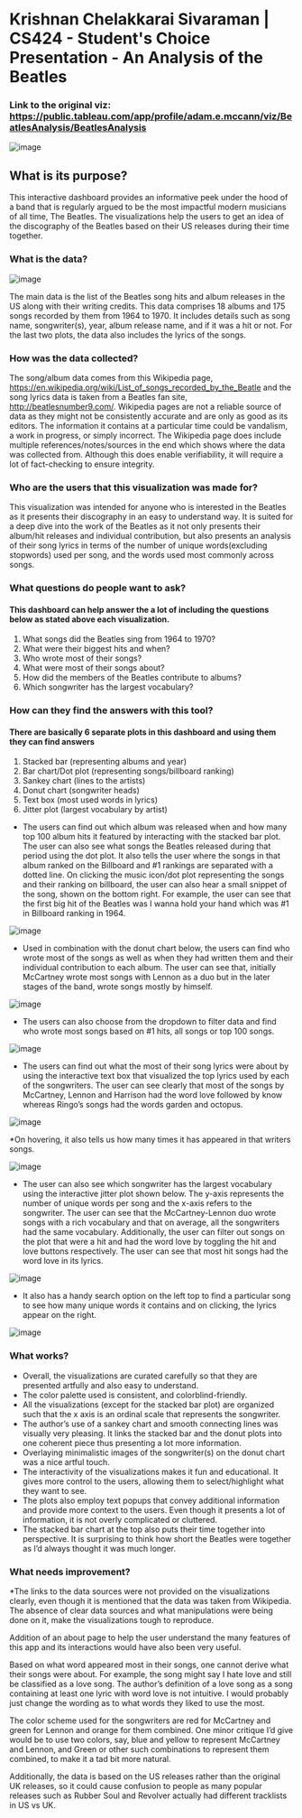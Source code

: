 # Krishnan Chelakkarai Sivaraman |  CS424 - Student's Choice Presentation - An Analysis of the Beatles

### Link to the original viz:  https://public.tableau.com/app/profile/adam.e.mccann/viz/BeatlesAnalysis/BeatlesAnalysis

![image](https://user-images.githubusercontent.com/90429287/162551075-e578c394-ba78-43c5-adae-4e8d1d23bd0a.png)

## What is its purpose?
This interactive dashboard provides an informative peek under the hood of a band that is regularly argued to be the most impactful modern musicians of all time, The Beatles. The visualizations help the users to get an idea of the discography of the Beatles based on their US releases during their time together. 

### What is the data?

![image](https://user-images.githubusercontent.com/90429287/162551128-f076a4d7-bd0c-403f-887a-fce026c42e89.png)

The main data is the list of the Beatles song hits and album releases in the US along with their writing credits. This data comprises 18 albums and 175 songs recorded by them from 1964 to 1970. It includes details such as song name, songwriter(s), year, album release name, and if it was a hit or not. For the last two plots, the data also includes the lyrics of the songs. 

### How was the data collected?
The song/album data comes from this Wikipedia page, https://en.wikipedia.org/wiki/List_of_songs_recorded_by_the_Beatle and the song lyrics data is taken from a Beatles fan site, http://beatlesnumber9.com/. Wikipedia pages are not a reliable source of data as they might not be consistently accurate and are only as good as its editors. The information it contains at a particular time could be vandalism, a work in progress, or simply incorrect. The Wikipedia page does include multiple references/notes/sources in the end which shows where the data was collected from. Although this does enable verifiability, it will require a lot of fact-checking to ensure integrity. 

### Who are the users that this visualization was made for?
This visualization was intended for anyone who is interested in the Beatles as it presents their discography in an easy to understand way. It is suited for a deep dive into the work of the Beatles as it not only presents their album/hit releases and individual contribution, but also presents an analysis of their song lyrics in terms of the number of unique words(excluding stopwords) used per song, and the words used most commonly across songs. 


### What questions do people want to ask?
#### This dashboard can help answer the a lot of including the questions below as stated above each visualization. 
1. What songs did the Beatles sing from 1964 to 1970?
2. What were their biggest hits and when?
3. Who wrote most of their songs?
4. What were most of their songs about?
5. How did the members of the Beatles contribute to albums? 
6. Which songwriter has the largest vocabulary?


### How can they find the answers with this tool?

#### There are basically 6 separate plots in this dashboard and using them they can find answers 
 1) Stacked bar (representing albums and year)
 2) Bar chart/Dot plot (representing songs/billboard ranking)
 3) Sankey chart (lines to the artists)
 4) Donut chart (songwriter heads)
 5) Text box (most used words in lyrics)
 6) Jitter plot (largest vocabulary by artist)

* The users can find out which album was released when and how many top 100 album hits it featured by interacting with the stacked bar plot. The user can also  see what songs the Beatles released during that period using the dot plot. It also tells the user where the songs in that album ranked on the Billboard and #1 rankings are separated with a dotted line. On clicking the music icon/dot plot representing the songs and their ranking on billboard, the user can also hear a small snippet of the song, shown on the bottom right. For example, the user can see that the first big hit of the Beatles was I wanna hold your hand which was #1 in Billboard ranking in 1964. 

![image](https://user-images.githubusercontent.com/90429287/162551222-0f046a7d-f918-45d4-b613-ca497694ca6a.png)
 
 * Used in combination with the donut chart below, the users can find who wrote most of the songs as well as when they had written them and their individual contribution to each album. The user can see that, initially McCartney wrote most songs with Lennon as a duo but in the later stages of the band, wrote songs mostly by himself. 
 
 ![image](https://user-images.githubusercontent.com/90429287/162551232-a0899731-874e-4848-8d9f-17be47ba9981.png)

* The users can also choose from the dropdown to filter data and find who wrote most songs  based on #1 hits, all songs or top 100 songs. 

![image](https://user-images.githubusercontent.com/90429287/162551242-7268e058-3683-4fcd-b896-d37e63643cb3.png)

* The users can find out what the most of their song lyrics were about by using the interactive text box that visualized the top lyrics used by each of the songwriters. The user can see clearly that most of the songs by McCartney, Lennon and Harrison had the word love followed by know whereas Ringo’s songs had the words garden and octopus. 

![image](https://user-images.githubusercontent.com/90429287/162551246-b675189d-adf9-4af5-97a0-bc44684ac1ca.png)

 *On hovering, it also tells us how many times it has appeared in that writers songs. 
 
 ![image](https://user-images.githubusercontent.com/90429287/162551259-f5695fbc-7b98-406d-a6e4-06562244d99c.png)
 
 * The user can also see which songwriter has the largest vocabulary using the interactive jitter plot shown below. The y-axis represents the number of unique words per song and the x-axis refers to the songwriter.  The user can see that the McCartney-Lennon duo wrote songs with a rich vocabulary and that on average, all the songwriters had the same vocabulary. Additionally, the user can filter out songs on the plot that were a hit and had the word love by toggling the hit and love buttons respectively. The user can see that most hit songs had the word love in its lyrics. 
 
 ![image](https://user-images.githubusercontent.com/90429287/162551274-92178539-dffb-4321-bc7a-a518df5267e0.png)

* It also has a handy search option on the left top to find a particular song to see how many unique words it contains and on clicking, the lyrics appear on the right. 

![image](https://user-images.githubusercontent.com/90429287/162551281-f73f8bfb-6f1f-4f1b-a5d1-e6b3d7fde8a8.png)

### What works?
* Overall, the visualizations are curated carefully so that they are presented artfully and also easy to understand. 
* The color palette used is consistent, and colorblind-friendly.
*  All the visualizations (except for the stacked bar plot) are organized such that the x axis is an ordinal scale that represents the songwriter.
*  The author’s use of a sankey chart and smooth connecting lines was visually very pleasing. It links the stacked bar and the donut plots into one coherent piece thus presenting a lot more information.
* Overlaying minimalistic images of the songwriter(s) on the donut chart was a nice artful touch. 
* The interactivity of the visualizations makes it fun and educational. It gives more control to the users, allowing them to select/highlight what they want to see.
* The plots also employ text popups that convey additional information and provide more context to the users. Even though it presents a lot of information, it is not overly complicated or cluttered.  
* The stacked bar chart at the top also puts their time together into perspective. It is surprising to think how short the Beatles were together as I’d always thought it was much longer.  

### What needs improvement?
*The links to the data sources were not provided on the visualizations clearly, even though it is mentioned that the data was taken from Wikipedia. The absence of clear data sources and what manipulations were being done on it, make the visualizations tough to reproduce. 

Addition of an about page to help the user understand the many features of this app and its interactions would have also been very useful.

Based on what word appeared most in their songs, one cannot derive what their songs were about. For example, the song might say I hate love and still be classified as a love song. The author’s definition of a love song as a song containing at least one lyric with word love is not intuitive. I would probably just change the wording as to what words they liked to use the most. 

The color scheme used for the songwriters are red for McCartney and green for Lennon and orange for them combined. One minor critique I’d give would be to use two colors, say, blue and yellow to represent McCartney and Lennon, and Green or other such combinations to represent them combined, to  make it a tad bit more natural.


Additionally, the data  is based on the US releases rather than the original UK releases, so it could cause confusion to people as many popular releases such as Rubber Soul and Revolver actually had different tracklists in US vs UK.


